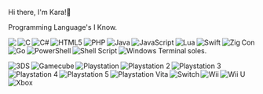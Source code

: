 Hi there, I'm Kara!👋

Programming Language's I Know.

<img align="left" src="https://img.shields.io/badge/python-3670A0?style=for-the-badge&logo=python&logoColor=ffdd54" />

<img align="left" alt="C" src="https://img.shields.io/badge/c-%2300599C.svg?style=for-the-badge&logo=c&logoColor=white" />

<img align="left" alt="C#" src="https://img.shields.io/badge/c%23-%23239120.svg?style=for-the-badge&logo=c-sharp&logoColor=white" />

<img align="left" alt="HTML5" src="https://img.shields.io/badge/html5-%23E34F26.svg?style=for-the-badge&logo=html5&logoColor=white" />

<img align="left" alt="PHP" src="https://img.shields.io/badge/php-%23777BB4.svg?style=for-the-badge&logo=php&logoColor=white" />

<img align="left" alt="Java" src="https://img.shields.io/badge/java-%23ED8B00.svg?style=for-the-badge&logo=java&logoColor=white" />

<img align="left" alt="JavaScript" src="https://img.shields.io/badge/javascript-%23323330.svg?style=for-the-badge&logo=javascript&logoColor=%23F7DF1E" />

<img align="left" alt="Lua" src="https://img.shields.io/badge/lua-%232C2D72.svg?style=for-the-badge&logo=lua&logoColor=white"  />

<img align="left" alt="Swift" src="https://img.shields.io/badge/swift-F54A2A?style=for-the-badge&logo=swift&logoColor=white" />

<img align="left" alt="Zig" src="https://img.shields.io/badge/Zig-%23F7A41D.svg?style=for-the-badge&logo=zig&logoColor=white" />

<img align="left" alt="Go" src="https://img.shields.io/badge/go-%2300ADD8.svg?style=for-the-badge&logo=go&logoColor=white" />

<img align="left" alt="PowerShell" src="https://img.shields.io/badge/PowerShell-%235391FE.svg?style=for-the-badge&logo=powershell&logoColor=white" />

<img align="left" alt="Shell Script" src="https://img.shields.io/badge/shell_script-%23121011.svg?style=for-the-badge&logo=gnu-bash&logoColor=white" />

<img align="left" alt="Windows Terminal" src="https://img.shields.io/badge/Windows%20Terminal-%234D4D4D.svg?style=for-the-badge&logo=windows-terminal&logoColor=white" />

Consoles.

<img align="left" alt="3DS" src="https://img.shields.io/badge/3DS-D12228?style=for-the-badge&logo=nintendo-3ds&logoColor=white" />

<img align="left" alt="Gamecube" src="https://img.shields.io/badge/Gamecube-6A5FBB?style=for-the-badge&logo=nintendo-gamecube&logoColor=white" />

<img align="left" alt="Playstation" src="https://img.shields.io/badge/Playstation-003791?style=for-the-badge&logo=playstation&logoColor=white" />

<img align="left" alt="Playstation 2" src="https://img.shields.io/badge/Playstation%202-003791?style=for-the-badge&logo=playstation-2&logoColor=white" />

<img align="left" alt="Playstation 3" src="https://img.shields.io/badge/Playstation%203-003791?style=for-the-badge&logo=playstation-3&logoColor=white" />

<img align="left" alt="Playstation 4" src="https://img.shields.io/badge/Playstation%204-003791?style=for-the-badge&logo=playstation-4&logoColorwhite" />

<img align="left" alt="Playstation 5" src="https://img.shields.io/badge/Playstation%205-003791?style=for-the-badge&logo=playstation-5&logoColor=white" />

<img align="left" alt="Playstation Vita" src="https://img.shields.io/badge/Playstation%20Vita-003791?style=for-the-badge&logo=playstation-vita&logoColor=white" />

<img align="left" alt="Switch" src="https://img.shields.io/badge/Switch-E60012?style=for-the-badge&logo=nintendo-switch&logoColor=white" />

<img align="left" alt="Wii" src="https://img.shields.io/badge/Wii-8B8B8B?style=for-the-badge&logo=wii&logoColor=white" />

<img align="left" alt="Wii U" src="https://img.shields.io/badge/Wii%20U-8B8B8B?style=for-the-badge&logo=wiiu&logoColor=white" />

<img align="left" alt="Xbox" src="https://img.shields.io/badge/xbox-%23107C10.svg?style=for-the-badge&logo=xbox&logoColor=white" />
